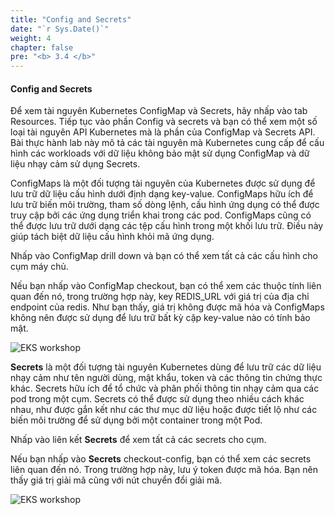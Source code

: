 ```yaml
---
title: "Config and Secrets"
date: "`r Sys.Date()`"
weight: 4
chapter: false
pre: "<b> 3.4 </b>"
---
```


#### Config and Secrets

Để xem tài nguyên Kubernetes ConfigMap và Secrets, hãy nhấp vào tab Resources. Tiếp tục vào phần Config và secrets và bạn có thể xem một số loại tài nguyên API Kubernetes mà là phần của ConfigMap và Secrets API. Bài thực hành lab này mô tả các tài nguyên mà Kubernetes cung cấp để cấu hình các workloads với dữ liệu không bảo mật sử dụng ConfigMap và dữ liệu nhạy cảm sử dụng Secrets.


ConfigMaps là một đối tượng tài nguyên của Kubernetes được sử dụng để lưu trữ dữ liệu cấu hình dưới định dạng key-value. ConfigMaps hữu ích để lưu trữ biến môi trường, tham số dòng lệnh, cấu hình ứng dụng có thể được truy cập bởi các ứng dụng triển khai trong các pod. ConfigMaps cũng có thể được lưu trữ dưới dạng các tệp cấu hình trong một khối lưu trữ. Điều này giúp tách biệt dữ liệu cấu hình khỏi mã ứng dụng.

Nhấp vào ConfigMap drill down và bạn có thể xem tất cả các cấu hình cho cụm máy chủ.

Nếu bạn nhấp vào ConfigMap checkout, bạn có thể xem các thuộc tính liên quan đến nó, trong trường hợp này, key REDIS_URL với giá trị của địa chỉ endpoint của redis. Như bạn thấy, giá trị không được mã hóa và ConfigMaps không nên được sử dụng để lưu trữ bất kỳ cặp key-value nào có tính bảo mật.


![EKS workshop](/EKS-Workshop-4/images/0005/00022.png?featherlight=false&width=90pc)

**Secrets** là một đối tượng tài nguyên Kubernetes dùng để lưu trữ các dữ liệu nhạy cảm như tên người dùng, mật khẩu, token và các thông tin chứng thực khác. Secrets hữu ích để tổ chức và phân phối thông tin nhạy cảm qua các pod trong một cụm. Secrets có thể được sử dụng theo nhiều cách khác nhau, như được gắn kết như các thư mục dữ liệu hoặc được tiết lộ như các biến môi trường để sử dụng bởi một container trong một Pod.

Nhấp vào liên kết **Secrets** để xem tất cả các secrets cho cụm.

Nếu bạn nhấp vào **Secrets** checkout-config, bạn có thể xem các secrets liên quan đến nó. Trong trường hợp này, lưu ý token được mã hóa. Bạn nên thấy giá trị giải mã cũng với nút chuyển đổi giải mã.


![EKS workshop](/EKS-Workshop-4/images/0005/00023.png?featherlight=false&width=90pc)

